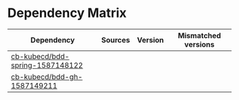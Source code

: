 # Dependency Matrix

Dependency | Sources | Version | Mismatched versions
---------- | ------- | ------- | -------------------
[cb-kubecd/bdd-spring-1587148122](https://github.com/cb-kubecd/bdd-spring-1587148122.git) |  | []() | 
[cb-kubecd/bdd-gh-1587149211](https://github.com/cb-kubecd/bdd-gh-1587149211.git) |  | []() | 
